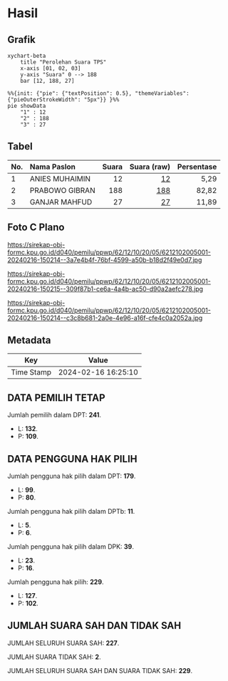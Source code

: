 # Hasil

## Grafik

```mermaid
xychart-beta
    title "Perolehan Suara TPS"
    x-axis [01, 02, 03]
    y-axis "Suara" 0 --> 188
    bar [12, 188, 27]
```

```mermaid
%%{init: {"pie": {"textPosition": 0.5}, "themeVariables": {"pieOuterStrokeWidth": "5px"}} }%%
pie showData
    "1" : 12
    "2" : 188
    "3" : 27
```

## Tabel

| No. | Nama Paslon    | Suara | Suara (raw) | Persentase |
|:--- |:-------------- | -----:| -----------:| ----------:|
| 1   | ANIES MUHAIMIN | 12    | [12][p-1]   | 5,29       |
| 2   | PRABOWO GIBRAN | 188   | [188][p-2]  | 82,82      |
| 3   | GANJAR MAHFUD  | 27    | [27][p-3]   | 11,89      |


[p-1]: https://github.com/gigit-pemilu/pemilu-2024-62-kalimantan-tengah/blob/main/pilpres/hitung-suara/sub/62-kalimantan-tengah/sub/12-murung-raya/sub/10-uut-murung/sub/2005-tumbang-olong-ii/sub/001-tps/sub/paslon-1.txt
[p-2]: https://github.com/gigit-pemilu/pemilu-2024-62-kalimantan-tengah/blob/main/pilpres/hitung-suara/sub/62-kalimantan-tengah/sub/12-murung-raya/sub/10-uut-murung/sub/2005-tumbang-olong-ii/sub/001-tps/sub/paslon-2.txt
[p-3]: https://github.com/gigit-pemilu/pemilu-2024-62-kalimantan-tengah/blob/main/pilpres/hitung-suara/sub/62-kalimantan-tengah/sub/12-murung-raya/sub/10-uut-murung/sub/2005-tumbang-olong-ii/sub/001-tps/sub/paslon-3.txt

## Foto C Plano

https://sirekap-obj-formc.kpu.go.id/d040/pemilu/ppwp/62/12/10/20/05/6212102005001-20240216-150214--3a7e4b4f-76bf-4599-a50b-b18d2f49e0d7.jpg

https://sirekap-obj-formc.kpu.go.id/d040/pemilu/ppwp/62/12/10/20/05/6212102005001-20240216-150215--309f87b1-ce6a-4a4b-ac50-d90a2aefc278.jpg

https://sirekap-obj-formc.kpu.go.id/d040/pemilu/ppwp/62/12/10/20/05/6212102005001-20240216-150214--c3c8b681-2a0e-4e96-a16f-cfe4c0a2052a.jpg


## Metadata

| Key        | Value               |
| ---------- | ------------------- |
| Time Stamp | 2024-02-16 16:25:10 |


## DATA PEMILIH TETAP

Jumlah pemilih dalam DPT: **241**.
 * L: **132**.
 * P: **109**.

## DATA PENGGUNA HAK PILIH

Jumlah pengguna hak pilih dalam DPT: **179**.
 * L: **99**.
 * P: **80**.

Jumlah pengguna hak pilih dalam DPTb: **11**.
 * L: **5**.
 * P: **6**.

Jumlah pengguna hak pilih dalam DPK: **39**.
 * L: **23**.
 * P: **16**.

Jumlah pengguna hak pilih: **229**.
 * L: **127**.
 * P: **102**.

## JUMLAH SUARA SAH DAN TIDAK SAH

JUMLAH SELURUH SUARA SAH: **227**.

JUMLAH SUARA TIDAK SAH: **2**.

JUMLAH SELURUH SUARA SAH DAN SUARA TIDAK SAH: **229**.


